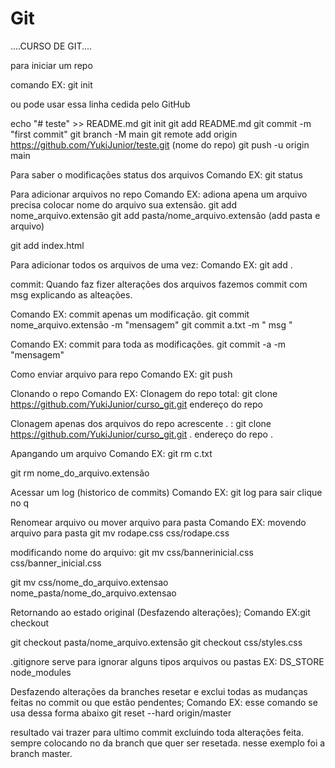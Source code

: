 # Git

....CURSO DE GIT....

para iniciar um repo

comando EX:
  git init

ou pode usar essa linha cedida pelo GitHub

echo "# teste" >> README.md
git init
git add README.md
git commit -m "first commit"
git branch -M main
git remote add origin https://github.com/YukiJunior/teste.git (nome do repo)
git push -u origin main

Para saber o modificações status dos arquivos
Comando EX:
  git status

Para adicionar arquivos no repo
Comando EX: adiona apena um arquivo precisa 
colocar nome do arquivo sua extensão.
  git add nome_arquivo.extensão
  git add pasta/nome_arquivo.extensão (add pasta e arquivo)

  git add index.html 

Para adicionar todos os arquivos de uma vez:
Comando EX:
  git add .

commit: Quando faz fizer alterações dos arquivos
fazemos commit com msg explicando as alteações. 

Comando EX:
commit apenas um modificação.
  git commit nome_arquivo.extensão -m "mensagem"
  git commit a.txt -m " msg "

Comando EX: 
commit para toda as modificações.
  git commit -a -m "mensagem" 

Como enviar arquivo para repo
Comando EX:
  git push

Clonando o repo
Comando EX:
  Clonagem do repo total:
    git clone https://github.com/YukiJunior/curso_git.git
              endereço do repo 
  
  Clonagem apenas dos arquivos do repo acrescente . :
    git clone https://github.com/YukiJunior/curso_git.git .
              endereço do repo .
              
Apangando um arquivo
Comando EX:
  git rm c.txt
  
  git rm nome_do_arquivo.extensão

 Acessar um log (historico de commits)
 Comando EX:
  git log
 para sair clique no q 

Renomear arquivo ou mover arquivo para pasta
Comando EX:
  movendo arquivo para pasta
  git mv rodape.css css/rodape.css

  modificando nome do arquivo:
  git mv css/bannerinicial.css css/banner_inicial.css

  git mv css/nome_do_arquivo.extensao nome_pasta/nome_do_arquivo.extensao
  
Retornando ao estado original (Desfazendo alterações);
Comando EX:git checkout 

  git checkout pasta/nome_arquivo.extensão
  git checkout css/styles.css

.gitignore
serve para ignorar alguns tipos arquivos
 ou pastas
EX:
DS_STORE
node_modules

Desfazendo alterações da branches
resetar e exclui todas as mudanças feitas
no commit ou que estão pendentes;
Comando EX:
  esse comando se usa dessa forma abaixo 
  git reset --hard origin/master
  
  resultado vai trazer para ultimo commit
  excluindo toda alterações feita.
  sempre colocando no da branch que quer ser resetada.
  nesse exemplo foi a branch master.
  
